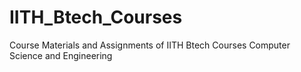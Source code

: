 # IITH_Btech_Courses
Course Materials and Assignments of IITH Btech Courses Computer Science and Engineering
